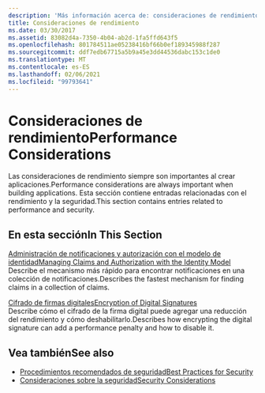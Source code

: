 ```yaml
---
description: 'Más información acerca de: consideraciones de rendimiento'
title: Consideraciones de rendimiento
ms.date: 03/30/2017
ms.assetid: 83082d4a-7350-4b04-ab2d-1fa5ffd643f5
ms.openlocfilehash: 801784511ae05238416bf66b0ef189345988f287
ms.sourcegitcommit: ddf7edb67715a5b9a45e3dd44536dabc153c1de0
ms.translationtype: MT
ms.contentlocale: es-ES
ms.lasthandoff: 02/06/2021
ms.locfileid: "99793641"
---
```

# <a name="performance-considerations"></a><span data-ttu-id="42f8e-103">Consideraciones de rendimiento</span><span class="sxs-lookup"><span data-stu-id="42f8e-103">Performance Considerations</span></span>

<span data-ttu-id="42f8e-104">Las consideraciones de rendimiento siempre son importantes al crear aplicaciones.</span><span class="sxs-lookup"><span data-stu-id="42f8e-104">Performance considerations are always important when building applications.</span></span> <span data-ttu-id="42f8e-105">Esta sección contiene entradas relacionadas con el rendimiento y la seguridad.</span><span class="sxs-lookup"><span data-stu-id="42f8e-105">This section contains entries related to performance and security.</span></span>  
  
## <a name="in-this-section"></a><span data-ttu-id="42f8e-106">En esta sección</span><span class="sxs-lookup"><span data-stu-id="42f8e-106">In This Section</span></span>  

 [<span data-ttu-id="42f8e-107">Administración de notificaciones y autorización con el modelo de identidad</span><span class="sxs-lookup"><span data-stu-id="42f8e-107">Managing Claims and Authorization with the Identity Model</span></span>](managing-claims-and-authorization-with-the-identity-model.md)  
 <span data-ttu-id="42f8e-108">Describe el mecanismo más rápido para encontrar notificaciones en una colección de notificaciones.</span><span class="sxs-lookup"><span data-stu-id="42f8e-108">Describes the fastest mechanism for finding claims in a collection of claims.</span></span>  
  
 [<span data-ttu-id="42f8e-109">Cifrado de firmas digitales</span><span class="sxs-lookup"><span data-stu-id="42f8e-109">Encryption of Digital Signatures</span></span>](encryption-of-digital-signatures.md)  
 <span data-ttu-id="42f8e-110">Describe cómo el cifrado de la firma digital puede agregar una reducción del rendimiento y cómo deshabilitarlo.</span><span class="sxs-lookup"><span data-stu-id="42f8e-110">Describes how encrypting the digital signature can add a performance penalty and how to disable it.</span></span>  
  
## <a name="see-also"></a><span data-ttu-id="42f8e-111">Vea también</span><span class="sxs-lookup"><span data-stu-id="42f8e-111">See also</span></span>

- [<span data-ttu-id="42f8e-112">Procedimientos recomendados de seguridad</span><span class="sxs-lookup"><span data-stu-id="42f8e-112">Best Practices for Security</span></span>](best-practices-for-security-in-wcf.md)
- [<span data-ttu-id="42f8e-113">Consideraciones sobre la seguridad</span><span class="sxs-lookup"><span data-stu-id="42f8e-113">Security Considerations</span></span>](security-considerations-in-wcf.md)
